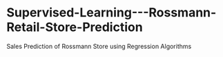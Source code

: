 # Supervised-Learning---Rossmann-Retail-Store-Prediction
Sales Prediction of Rossmann Store using Regression Algorithms
